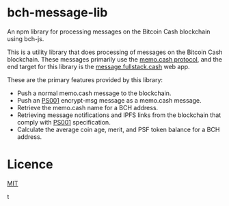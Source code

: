 # bch-message-lib
An npm library for processing messages on the Bitcoin Cash blockchain using bch-js.

This is a utility library that does processing of messages on the Bitcoin Cash blockchain. These messages primarily use the [memo.cash protocol](https://memo.cash/protocol), and the end target for this library is the [message.fullstack.cash](https://message.fullstack.cash/) web app.

These are the primary features provided by this library:
- Push a normal memo.cash message to the blockchain.
- Push an [PS001](https://github.com/Permissionless-Software-Foundation/specifications/blob/master/ps001-media-sharing.md) encrypt-msg message as a memo.cash message.
- Retrieve the memo.cash name for a BCH address.
- Retrieving message notifications and IPFS links from the blockchain that comply with [PS001](https://github.com/Permissionless-Software-Foundation/specifications/blob/master/ps001-media-sharing.md) specification.
- Calculate  the average coin age, merit, and PSF token balance for a BCH address.


# Licence
[MIT](LICENSE.md)

t
